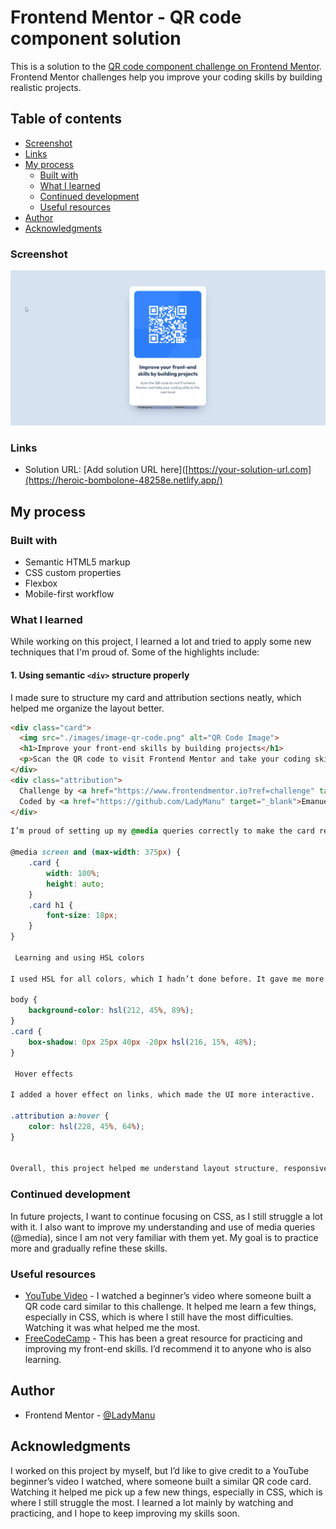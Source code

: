 # Frontend Mentor - QR code component solution

This is a solution to the [QR code component challenge on Frontend Mentor](https://www.frontendmentor.io/challenges/qr-code-component-iux_sIO_H). Frontend Mentor challenges help you improve your coding skills by building realistic projects. 

## Table of contents

  - [Screenshot](#screenshot)
  - [Links](#links)
- [My process](#my-process)
  - [Built with](#built-with)
  - [What I learned](#what-i-learned)
  - [Continued development](#continued-development)
  - [Useful resources](#useful-resources)
- [Author](#author)
- [Acknowledgments](#acknowledgments)


### Screenshot

![](./images/screenshot.png)


### Links

- Solution URL: [Add solution URL here]([https://your-solution-url.com](https://heroic-bombolone-48258e.netlify.app/)

## My process

### Built with

- Semantic HTML5 markup
- CSS custom properties
- Flexbox
- Mobile-first workflow

### What I learned

While working on this project, I learned a lot and tried to apply some new techniques that I'm proud of. Some of the highlights include:

#### 1. Using semantic `<div>` structure properly
I made sure to structure my card and attribution sections neatly, which helped me organize the layout better.  

```html
<div class="card">
  <img src="./images/image-qr-code.png" alt="QR Code Image">
  <h1>Improve your front-end skills by building projects</h1>
  <p>Scan the QR code to visit Frontend Mentor and take your coding skills to the next level</p>
</div>
<div class="attribution">
  Challenge by <a href="https://www.frontendmentor.io?ref=challenge" target="_blank">Frontend Mentor</a>. 
  Coded by <a href="https://github.com/LadyManu" target="_blank">Emanuelly</a>.
</div>
```
```css
I’m proud of setting up my @media queries correctly to make the card responsive on different screen sizes, something I hadn’t done before.

@media screen and (max-width: 375px) {
    .card {
        width: 100%;
        height: auto;
    }
    .card h1 {
        font-size: 18px;
    }
}

 Learning and using HSL colors

I used HSL for all colors, which I hadn’t done before. It gave me more flexibility to adjust colors easily.

body {
    background-color: hsl(212, 45%, 89%);
}
.card {
    box-shadow: 0px 25px 40px -20px hsl(216, 15%, 48%);
}

 Hover effects

I added a hover effect on links, which made the UI more interactive.

.attribution a:hover {
    color: hsl(228, 45%, 64%);
}


Overall, this project helped me understand layout structure, responsive design, and color handling in CSS better. I’m especially proud of the way I implemented the card layout and media queries!
```




### Continued development

In future projects, I want to continue focusing on CSS, as I still struggle a lot with it. I also want to improve my understanding and use of media queries (@media), since I am not very familiar with them yet. My goal is to practice more and gradually refine these skills.
### Useful resources

- [YouTube Video](https://www.youtube.com/) - I watched a beginner’s video where someone built a QR code card similar to this challenge. It helped me learn a few things, especially in CSS, which is where I still have the most difficulties. Watching it was what helped me the most.
- [FreeCodeCamp](https://www.freecodecamp.org/) - This has been a great resource for practicing and improving my front-end skills. I’d recommend it to anyone who is also learning.



## Author

- Frontend Mentor - [@LadyManu]([https://www.frontendmentor.io/profile/yourusername](https://www.frontendmentor.io/profile/LadyManu))


## Acknowledgments

I worked on this project by myself, but I’d like to give credit to a YouTube beginner’s video I watched, where someone built a similar QR code card. Watching it helped me pick up a few new things, especially in CSS, which is where I still struggle the most. I learned a lot mainly by watching and practicing, and I hope to keep improving my skills soon.

